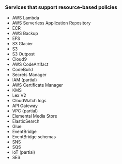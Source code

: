 ### Services that support resource-based policies
- AWS Lambda
- AWS Serverless Application Repository
- ECR
- AWS Backup
- EFS
- S3 Glacier
- S3
- S3 Outpost
- Cloud9
- AWS CodeArtifact
- CodeBuild
- Secrets Manager
- IAM (partial)
- AWS Certificate Manager
- KMS
- Lex V2
- CloudWatch logs
- API Gateway
- VPC (partial)
- Elemental Media Store
- ElasticSearch
- Glue
- EventBridge
- EventBridge schemas
- SNS
- SQS
- IoT (partial)
- SES
